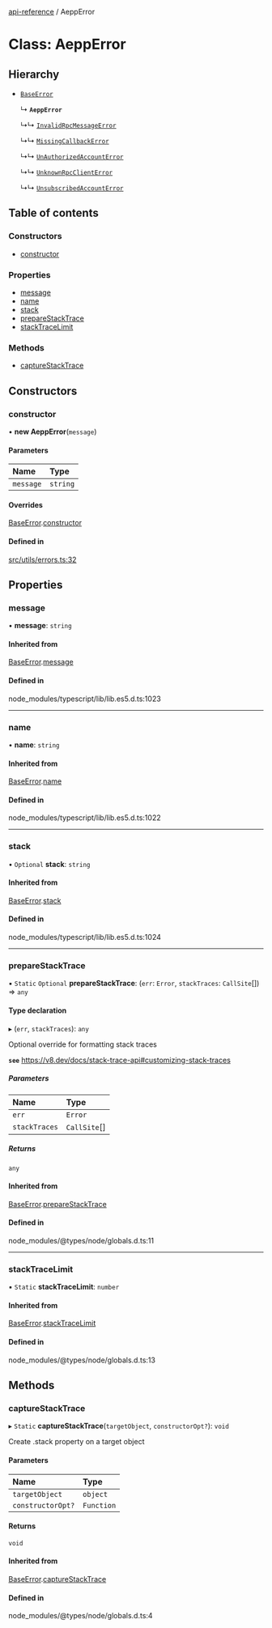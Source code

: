 [api-reference](../README.md) / AeppError

# Class: AeppError

## Hierarchy

- [`BaseError`](BaseError.md)

  ↳ **`AeppError`**

  ↳↳ [`InvalidRpcMessageError`](InvalidRpcMessageError.md)

  ↳↳ [`MissingCallbackError`](MissingCallbackError.md)

  ↳↳ [`UnAuthorizedAccountError`](UnAuthorizedAccountError.md)

  ↳↳ [`UnknownRpcClientError`](UnknownRpcClientError.md)

  ↳↳ [`UnsubscribedAccountError`](UnsubscribedAccountError.md)

## Table of contents

### Constructors

- [constructor](AeppError.md#constructor)

### Properties

- [message](AeppError.md#message)
- [name](AeppError.md#name)
- [stack](AeppError.md#stack)
- [prepareStackTrace](AeppError.md#preparestacktrace)
- [stackTraceLimit](AeppError.md#stacktracelimit)

### Methods

- [captureStackTrace](AeppError.md#capturestacktrace)

## Constructors

### constructor

• **new AeppError**(`message`)

#### Parameters

| Name | Type |
| :------ | :------ |
| `message` | `string` |

#### Overrides

[BaseError](BaseError.md).[constructor](BaseError.md#constructor)

#### Defined in

[src/utils/errors.ts:32](https://github.com/unicorndomaingr/aepp-sdk-js-ts/blob/e06cc9f0/src/utils/errors.ts#L32)

## Properties

### message

• **message**: `string`

#### Inherited from

[BaseError](BaseError.md).[message](BaseError.md#message)

#### Defined in

node_modules/typescript/lib/lib.es5.d.ts:1023

___

### name

• **name**: `string`

#### Inherited from

[BaseError](BaseError.md).[name](BaseError.md#name)

#### Defined in

node_modules/typescript/lib/lib.es5.d.ts:1022

___

### stack

• `Optional` **stack**: `string`

#### Inherited from

[BaseError](BaseError.md).[stack](BaseError.md#stack)

#### Defined in

node_modules/typescript/lib/lib.es5.d.ts:1024

___

### prepareStackTrace

▪ `Static` `Optional` **prepareStackTrace**: (`err`: `Error`, `stackTraces`: `CallSite`[]) => `any`

#### Type declaration

▸ (`err`, `stackTraces`): `any`

Optional override for formatting stack traces

**`see`** https://v8.dev/docs/stack-trace-api#customizing-stack-traces

##### Parameters

| Name | Type |
| :------ | :------ |
| `err` | `Error` |
| `stackTraces` | `CallSite`[] |

##### Returns

`any`

#### Inherited from

[BaseError](BaseError.md).[prepareStackTrace](BaseError.md#preparestacktrace)

#### Defined in

node_modules/@types/node/globals.d.ts:11

___

### stackTraceLimit

▪ `Static` **stackTraceLimit**: `number`

#### Inherited from

[BaseError](BaseError.md).[stackTraceLimit](BaseError.md#stacktracelimit)

#### Defined in

node_modules/@types/node/globals.d.ts:13

## Methods

### captureStackTrace

▸ `Static` **captureStackTrace**(`targetObject`, `constructorOpt?`): `void`

Create .stack property on a target object

#### Parameters

| Name | Type |
| :------ | :------ |
| `targetObject` | `object` |
| `constructorOpt?` | `Function` |

#### Returns

`void`

#### Inherited from

[BaseError](BaseError.md).[captureStackTrace](BaseError.md#capturestacktrace)

#### Defined in

node_modules/@types/node/globals.d.ts:4
